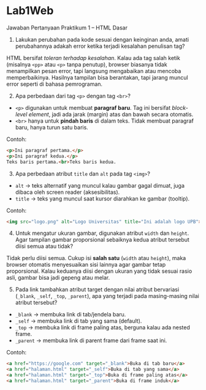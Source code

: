# Lab1Web

Jawaban Pertanyaan Praktikum 1 – HTML Dasar

1. Lakukan perubahan pada kode sesuai dengan keinginan anda, amati perubahannya adakah error ketika terjadi kesalahan penulisan tag?

HTML bersifat *toleran terhadap kesalahan*. Kalau ada tag salah ketik (misalnya `<pp>` atau `<p>` tanpa penutup), browser biasanya tidak menampilkan pesan error, tapi langsung mengabaikan atau mencoba memperbaikinya. Hasilnya tampilan bisa berantakan, tapi jarang muncul error seperti di bahasa pemrograman.



2. Apa perbedaan dari tag `<p>` dengan tag `<br>`?

* `<p>` digunakan untuk membuat **paragraf baru**. Tag ini bersifat *block-level element*, jadi ada jarak (margin) atas dan bawah secara otomatis.
* `<br>` hanya untuk **pindah baris** di dalam teks. Tidak membuat paragraf baru, hanya turun satu baris.

Contoh:

```html
<p>Ini paragraf pertama.</p>
<p>Ini paragraf kedua.</p>
Teks baris pertama.<br>Teks baris kedua.
```



3. Apa perbedaan atribut `title` dan `alt` pada tag `<img>`?

* `alt` → teks alternatif yang muncul kalau gambar gagal dimuat, juga dibaca oleh screen reader (aksesibilitas).
* `title` → teks yang muncul saat kursor diarahkan ke gambar (tooltip).

Contoh:

```html
<img src="logo.png" alt="Logo Universitas" title="Ini adalah logo UPB">
```



4. Untuk mengatur ukuran gambar, digunakan atribut `width` dan `height`. Agar tampilan gambar proporsional sebaiknya kedua atribut tersebut diisi semua atau tidak?

Tidak perlu diisi semua. Cukup isi **salah satu** (`width` atau `height`), maka browser otomatis menyesuaikan sisi lainnya agar gambar tetap proporsional. Kalau keduanya diisi dengan ukuran yang tidak sesuai rasio asli, gambar bisa jadi gepeng atau melar.



5. Pada link tambahkan atribut target dengan nilai atribut bervariasi (`_blank`, `_self`, `_top`, `_parent`), apa yang terjadi pada masing-masing nilai atribut tersebut?

* `_blank` → membuka link di tab/jendela baru.
* `_self` → membuka link di tab yang sama (default).
* `_top` → membuka link di frame paling atas, berguna kalau ada nested frame.
* `_parent` → membuka link di parent frame dari frame saat ini.

Contoh:

```html
<a href="https://google.com" target="_blank">Buka di tab baru</a>
<a href="halaman.html" target="_self">Buka di tab yang sama</a>
<a href="halaman.html" target="_top">Buka di frame paling atas</a>
<a href="halaman.html" target="_parent">Buka di frame induk</a>
```
